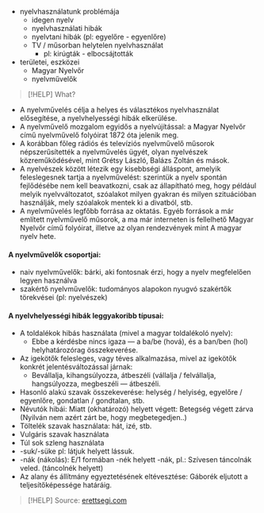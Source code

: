 - nyelvhasználatunk problémája
	- idegen nyelv
	- nyelvhasználati hibák
	- nyelvtani hibák (pl: egyelőre - egyenlőre)
	- TV / műsorban helytelen nyelvhasználat
		- pl: kirúgták - elbocsájtották
- területei, eszközei
	- Magyar Nyelvőr
	- nyelvművelők

> [!HELP] What?

- A nyelvművelés célja a helyes és választékos nyelvhasználat elősegítése, a nyelvhelyességi hibák elkerülése.
- A nyelvművelő mozgalom egyidős a nyelvújítással: a Magyar Nyelvőr című nyelvművelő folyóirat 1872 óta jelenik meg.
- A korábban főleg rádiós és televíziós nyelvművelő műsorok népszerűsítették a nyelvművelés ügyét, olyan nyelvészek közreműködésével, mint Grétsy László, Balázs Zoltán és mások.
- A nyelvészek között létezik egy kisebbségi álláspont, amelyik feleslegesnek tartja a nyelvművelést: szerintük a nyelv spontán fejlődésébe nem kell beavatkozni, csak az állapítható meg, hogy például melyik nyelvváltozatot, szóalakot milyen gyakran és milyen szituációban használják, mely szóalakok mentek ki a divatból, stb. 
- A nyelvművelés legfőbb forrása az oktatás. Egyéb források a már említett nyelvművelő műsorok, a ma már interneten is fellelhető Magyar Nyelvőr című folyóirat, illetve az olyan rendezvények mint A magyar nyelv hete.

#### A nyelvművelők csoportjai:

- naiv nyelvművelők: bárki, aki fontosnak érzi, hogy a nyelv megfelelően legyen használva
- szakértő nyelvművelők: tudományos alapokon nyugvó szakértők törekvései (pl: nyelvészek)

#### A nyelvhelyességi hibák leggyakoribb típusai:

- A toldalékok hibás használata (mivel a magyar toldalékoló nyelv):
	-  Ebbe a kérdésbe nincs igaza — a ba/be (hová), és a ban/ben (hol) helyhatározórag összekeverése.
- Az igekötők felesleges, vagy téves alkalmazása, mivel az igekötők konkrét jelentésváltozással járnak:
	- Bevállalja, kihangsúlyozza, átbeszéli (vállalja / felvállalja, hangsúlyozza, megbeszéli — átbeszéli.
-  Hasonló alakú szavak összekeverése: helység / helyiség, egyelőre / egyenlőre, gondatlan / gondtalan, stb.
- Névutók hibái: Miatt (okhatározó) helyett végett: Betegség végett zárva (Nyilván nem azért zárt be, hogy megbetegedjen..)
- Töltelék szavak használata: hát, izé, stb.
- Vulgáris szavak használata
- Túl sok szleng használata
- -suk/-süke pl: látjuk helyett lássuk.
- -nák (nákolás): E/1 formában -nék helyett -nák, pl.: Szívesen táncolnák veled. (táncolnék helyett)
- Az alany és állítmány egyeztetésének eltévesztése: Gáborék eljutott a teljesítőképessége határáig.

> [!HELP] Source: [erettsegi.com](https://erettsegi.com/tetelek/nyelvtan/a-nyelvmuveles-vazlat/)
